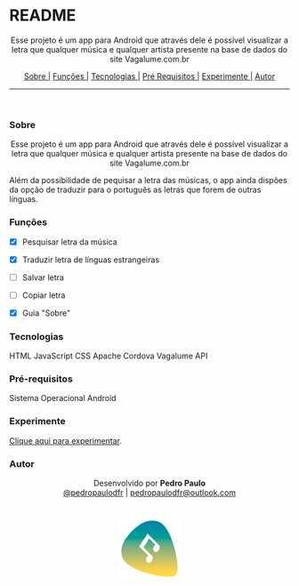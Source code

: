 # README

<p align="center">Esse projeto é um app para Android que através dele é possível visualizar a letra que qualquer música e qualquer artista presente na base de dados do site Vagalume.com.br</p>

<p align="center">
  <a href="#sobre">Sobre |</a>
  <a href="#funções">Funções |</a>
  <a href="#tecnologias">Tecnologias |</a>
  <a href="#pré-requisitos">Pré Requisitos |</a>
  <a href="#experimente">Experimente |</a>
  <a href="#autor">Autor</a>
</p>

---

<br>


### Sobre

<p align="center">Esse projeto é um app para Android que através dele é possível visualizar a letra que qualquer música e qualquer artista presente na base de dados do site Vagalume.com.br</p>
<p>Além da possibilidade de pequisar a letra das músicas, o app ainda dispões da opção de traduzir para o português as letras que forem de outras línguas.</p>


### Funções

- [x] Pesquisar letra da música
- [x] Traduzir letra de línguas estrangeiras
- [ ] Salvar letra
- [ ] Copiar letra
- [x] Guia "Sobre"


### Tecnologias

HTML
JavaScript
CSS
Apache Cordova
Vagalume API


### Pré-requisitos

Sistema Operacional Android


### Experimente

[Clique aqui para experimentar](...).


### Autor

<p align="center"> Desenvolvido por <b>Pedro Paulo</b><br>
  <a href="https://www.instagram.com/pedropaulodfr/" >@pedropaulodfr</a> | <a href="mailto:pedropaulodfr@outlook.com ">pedropaulodfr@outlook.com </a></p>


<h1 align="center">
  <img alt="Readme" src="https://github.com/pedropaulodfr/pyLetraApp/blob/main/www/img/icon.png?raw=true" width=108" height=108" />
</h1>
